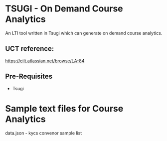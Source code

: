TSUGI - On Demand Course Analytics
=============================================================

An LTI tool written in Tsugi which can generate on demand course analytics.

UCT reference:
--------------
https://cilt.atlassian.net/browse/LA-84

Pre-Requisites
--------------

* Tsugi

Sample text files for Course Analytics
=======================================================
data.json - kycs convenor sample list
